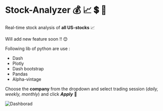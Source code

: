 # Stock-Analyzer :moneybag: :chart_with_upwards_trend: :heavy_dollar_sign: :dart:

Real-time stock analysis of **all US-stocks** :chart_with_upwards_trend:

Will add new feature soon !! :blush:

Following lib of python are use :

* Dash
* Plotly
* Dash bootstrap
* Pandas
* Alpha-vintage





Choose the **company** from the dropdown and select trading session (*daily, weekly, monthly*)  and click ***Apply***	:dart:

![Dashborad](https://github.com/mihir-workspace/stock-analyzer/blob/main/dashobord.png)

